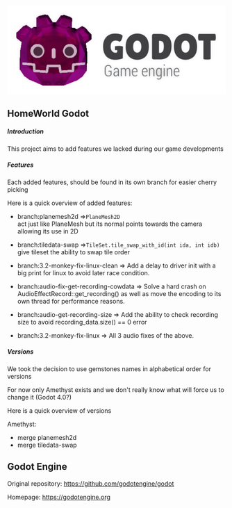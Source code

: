 [![Godot Engine logo](/logo.png)](https://godotengine.org)

## HomeWorld Godot

##### Introduction

This project aims to add features we lacked during our game developments

##### Features

Each added features, should be found in its own branch for easier cherry picking

Here is a quick overview of added features:
- branch:planemesh2d =>`PlaneMesh2D` <br>act just like PlaneMesh but its normal points towards the camera allowing its use in 2D
- branch:tiledata-swap =>`TileSet.tile_swap_with_id(int ida, int idb)` <br>give tileset the ability to swap tile order

- branch:3.2-monkey-fix-linux-clean => Add a delay to driver init with a big print for linux to avoid later race condition.
- branch:audio-fix-get-recording-cowdata => Solve a hard crash on AudioEffectRecord::get_recording() as well as move the encoding to its own thread for performance reasons.
- branch:audio-get-recording-size => Add the ability to check recording size to avoid recording_data.size() == 0 error
- branch:3.2-monkey-fix-linux => All 3 audio fixes of the above.

##### Versions

We took the decision to use gemstones names in alphabetical order for versions

For now only Amethyst exists and we don't really know what will force us to change it (Godot 4.0?)

Here is a quick overview of versions

Amethyst:
- merge planemesh2d
- merge tiledata-swap

## Godot Engine

Original repository: https://github.com/godotengine/godot

Homepage: https://godotengine.org